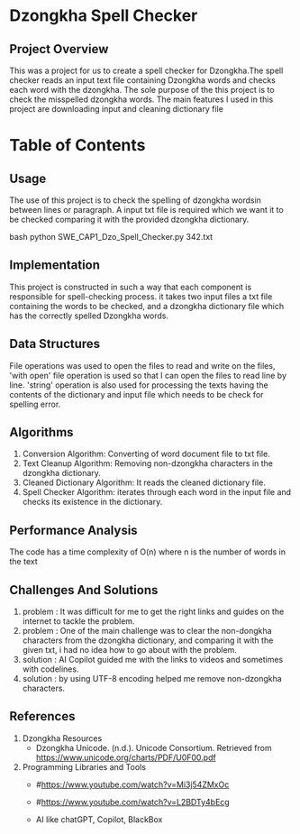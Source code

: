 # Dzongkha Spell Checker

## Project Overview
This was a project for us to create a spell checker for Dzongkha.The spell checker reads an input text file containing Dzongkha words and checks each word with the dzongkha. The sole purpose of the this project is to check the misspelled dzongkha words. The main features I used in this project are downloading input and cleaning dictionary file

# Table of Contents

## Usage
The use of this project is to check the spelling of dzongkha wordsin between lines or paragraph. A input txt file is required which we want it to be checked comparing it with the provided dzongkha dictionary.

bash 
python SWE_CAP1_Dzo_Spell_Checker.py 342.txt


## Implementation
This project is constructed in such a way that each component is responsible for spell-checking process. it takes two input files a txt file containing the words to be checked, and a dzongkha dictionary file which has the correctly spelled Dzongkha words.


## Data Structures
File operations was used to open the files to read and write on the files, 'with open' file operation is used so that I can open the files to read line by line. 'string' operation is also used for processing the texts having the contents of the dictionary and input file which needs to be check for spelling error.


## Algorithms
1. Conversion Algorithm: Converting of word document file to txt file. 
2. Text Cleanup Algorithm: Removing non-dzongkha characters in the dzongkha dictionary.
3. Cleaned Dictionary Algorithm: It reads the cleaned dictionary file.
4. Spell Checker Algorithm: iterates through each word in the input file and checks its existence in the dictionary.

## Performance Analysis
The code has a time complexity of O(n) where n is the number of words in the text

## Challenges And Solutions
1. problem : It was difficult for me to get the right links and guides on the internet to tackle the problem.
2. problem : One of the main challenge was to clear the non-dongkha characters from the dzongkha dictionary, and comparing it with the given txt, i had no idea how to go about with the problem.
1. solution : AI Copilot guided me with the links to videos and sometimes with codelines.
2. solution : by using UTF-8 encoding helped me remove non-dzongkha characters.


## References
1. Dzongkha Resources
    * Dzongkha Unicode. (n.d.). Unicode Consortium. Retrieved from https://www.unicode.org/charts/PDF/U0F00.pdf 
2. Programming Libraries and Tools
    * #https://www.youtube.com/watch?v=Mi3j54ZMxOc
    * #https://www.youtube.com/watch?v=L2BDTy4bEcg
    
    * AI like chatGPT, Copilot, BlackBox